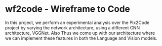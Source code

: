 # wf2code - Wireframe to Code

In this project, we perform an experimental analysis over the Pix2Code project by varying the network architecture, using a different CNN architecture, VGGNet. Also  Thus we come up with our architecture where we can implement these features in both the Language and Vision models.
